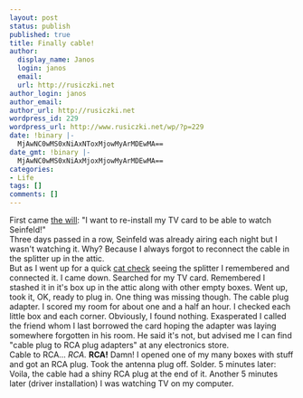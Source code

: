 ```yaml
---
layout: post
status: publish
published: true
title: Finally cable!
author:
  display_name: Janos
  login: janos
  email: 
  url: http://rusiczki.net
author_login: janos
author_email: 
author_url: http://rusiczki.net
wordpress_id: 229
wordpress_url: http://www.rusiczki.net/wp/?p=229
date: !binary |-
  MjAwNC0wMS0xNiAxNToxMjowMyArMDEwMA==
date_gmt: !binary |-
  MjAwNC0wMS0xNiAxMjoxMjowMyArMDEwMA==
categories:
- Life
tags: []
comments: []
---
```

<p>First came <a href="http://www.rusiczki.net/blog/archives/2004/01/05/seinfeld">the will</a>: "I want to re-install my TV card to be able to watch Seinfeld!"<br />
Three days passed in a row, Seinfeld was already airing each night but I wasn't watching it. Why? Because I always forgot to reconnect the cable in the splitter up in the attic.<br />
But as I went up for a quick <a href="http://www.rusiczki.net/blog/archives/2004/01/14/freakin_cats">cat check</a> seeing the splitter I remembered and connected it. I came down. Searched for my TV card. Remembered I stashed it in it's box up in the attic along with other empty boxes. Went up, took it, OK, ready to plug in. One thing was missing though. The cable plug adapter. I scored my room for about one and a half an hour. I checked each little box and each corner. Obviously, I found nothing. Exasperated I called the friend whom I last borrowed the card hoping the adapter was laying somewhere forgotten in his room. He said it's not, but advised me I can find "cable plug to RCA plug adapters" at any electronics store.<br />
Cable to RCA... <i>RCA.</i> <b>RCA!</b> Damn! I opened one of my many boxes with stuff and got an RCA plug. Took the antenna plug off. Solder. 5 minutes later: Voila, the cable had a shiny RCA plug at the end of it. Another 5 minutes later (driver installation) I was watching TV on my computer.</p>
